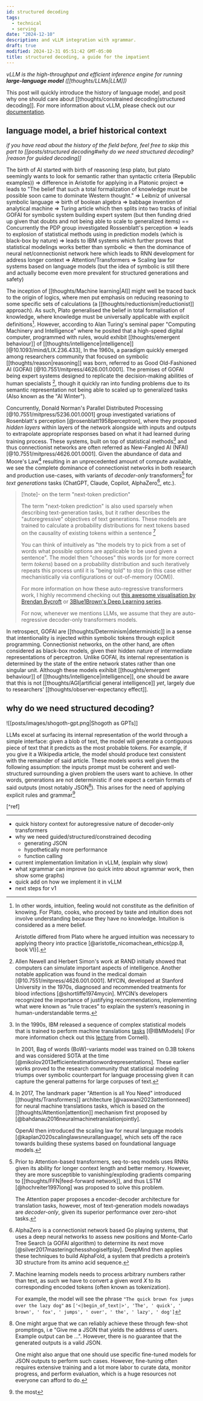 ```yaml
---
id: structured decoding
tags:
  - technical
  - serving
date: "2024-12-10"
description: and vLLM integration with xgrammar.
draft: true
modified: 2024-12-31 05:51:42 GMT-05:00
title: structured decoding, a guide for the impatient
---
```


_vLLM is the high-throughput and efficient inference engine for running **large-language model** ([[thoughts/LLMs|LLM]])_

This post will quickly introduce the history of language model, and posit why one should care about [[thoughts/constrained decoding|structured decoding]]. For more information about vLLM, please check out our [documentation](https://docs.vllm.ai/en/latest/).

## language model, a brief historical context

_if you have read about the history of the field before, feel free to skip this part to [[posts/structured decoding#why do we need structured decoding?|reason for guided decoding]]_

The birth of AI started with birth of reasoning (esp plato, but plato seemingly wants to look for semantic rather than syntactic criteria (Republic examples)) => difference in Aristotle for applying in a Platonic project => leads to "The belief that such a total formalization of knowledge must be possible soon came to dominate Western thought." => Leibniz of universal symbolic language => birth of boolean algebra => babbage invention of analytical machine => Turing article which then splits into two tracks of initial GOFAI for symbolic system building expert system (but then funding dried up given that doubts and not being able to scale to generalized items) == Concurrently the PDP group investigated Rossenblatt's perception => leads to explosion of statistical methods using in prediction models (which is black-box by nature) => leads to IBM systems which further proves that statistical modelings works better than symbolic => then the dominance of neural net/connectionist network here which leads to RNN development for address longer context => Attention/Transformers => Scaling law for systems based on language models (but the idea of symbolic is still there and actually become even more prevalent for structured generations and safety)

The inception of [[thoughts/Machine learning|AI]] might well be traced back to the origin of logics, where men put emphasis on reducing reasoning to some specific sets of calculations (a [[thoughts/reductionism|reductionist]] approach).
As such, Plato generalised the belief in total formalisation of knowledge, where knowledge must be universally applicable with explicit definitions[^intuition]. However, according to
Alan Turing's seminal paper "Computing Machinery and Intelligence" where he posited that a high-speed digital computer, programmed with rules, would exhibit [[thoughts/emergent behaviour]] of [[thoughts/intelligence|intelligence]] [@10.1093/mind/LIX.236.433],
In the 1960s, a paradigm quickly emerged among researchers community that focused on symbolic [[thoughts/reason|reasoning]] was born, referred to as Good Old-Fashioned AI (GOFAI) [@10.7551/mitpress/4626.001.0001].
The premises of GOFAI being expert systems designed to replicate the decision-making abilities of human specialists [^expert-system], though it quickly ran into funding problems due to its semantic representation not being able to scaled up to generalized tasks (Also known as the "AI Winter").

[^socrates-belief]: According to [[thoughts/Plato]], Socrates asked Euthyphro, a fellow Athenian who is about to turn in his own father for murder in the name of piety: "I want to know what is characteristic of piety which makes all actions pious. [...] that I may have it to turn to, and to use as a standard whereby to judge your actions and those of other men."

[^intuition]:
    In other words, intuition, feeling would not constitute as the definition of knowing. For Plato, cooks, who proceed by taste and intuition does not involve understanding because they have no knowledge. Intuition is considered as a mere belief.

    Aristotle differed from Plato where he argued intuition was necessary to applying theory into practice [@aristotle_nicomachean_ethics{pp.8, book VI}].

[^expert-system]:
    Allen Newell and Herbert Simon's work at RAND initially showed that computers can simulate important aspects of intelligence.
    Another notable application was found in the medical domain [@10.7551/mitpress/4626.001.0001]. MYCIN, developed at Stanford University in the 1970s, diagnosed and recommended treatments for blood infections [@shortliffe1974mycin].
    MYCIN’s developers recognized the importance of justifying recommendations, implementing what were known as “rule traces” to explain the system’s reasoning in human-understandable terms.

Concurrently, Donald Norman's Parallel Distributed Processing [@10.7551/mitpress/5236.001.0001] group investigated variations of Rosenblatt's perception [@rosenblatt1958perceptron], where they
proposed _hidden layers_ within layers of the network alongside with inputs and outputs to extrapolate appropriate responses based on what it had learned during training process.
These systems, built on top of statistical methods[^5] and thus connectionist networks are often referred as New-Fangled AI (NFAI) [@10.7551/mitpress/4626.001.0001]. Given the abundance
of data and Moore's Law[^moore] resulting in an unprecedented amount of compute available, we see the complete dominance of connectionist networks in both research and production use-cases,
with variants of _decoder-only_ transformers[^lstm] for _text generations_ tasks (ChatGPT, Claude, Copilot, AlphaZero[^gofai-nfai], etc.).

[^gofai-nfai]:
    AlphaZero is a connectionist network based Go playing systems, that uses a deep neural networks to assess new positions and Monte-Carlo Tree Search (a GOFAI algorithm) to determine its next move [@silver2017masteringchessshogiselfplay]. DeepMind then
    applies these techniques to build AlphaFold, a system that predicts a protein’s 3D structure from its amino acid sequence.

> [!note]- on the term "next-token prediction"
>
> The term "next-token prediction" is also used sparsely when describing text-generation tasks, but it rather describes the "autoregressive" objectives of text generations. These models
> are trained to calculate a probability distributions for next tokens based on the causality of existing tokens within a sentence [^token]
>
> You can think of intuitively as "the models try to pick from a set of words what possible options are applicable to be used given a sentence". The model then "chooses" this words (or for more correct term _tokens_) based on a probability distribution and such iteratively repeats this process until it is "being told" to stop (in this case either mechanistically via configurations or out-of-memory (OOM)).
>
> For more information on how these auto-regressive transformers work, I highly recommend checking out [this awesome visualisation by Brendan Bycroft](https://bbycroft.net/llm) or [3Blue1Brown's Deep Learning series](https://www.youtube.com/playlist?list=PLZHQObOWTQDNU6R1_67000Dx_ZCJB-3pi).
>
> For now, whenever we mentions LLMs, we assume that they are auto-regressive decoder-only transformers models.

[^token]:
    Machine learning models needs to process arbitrary numbers rather than text, as such we have to convert a given word $X$ to its corresponding encoded tokens (often known as tokenization).

    For example, the model will see the phrase `"The quick brown fox jumps over the lazy dog"` as `['<|begin_of_text|>', 'The', ' quick', ' brown', ' fox', ' jumps', ' over', ' the', ' lazy', ' dog']`

[^5]:
    In the 1990s, IBM released a sequence of complex statistical models that is trained to perform machine translations [tasks](https://en.wikipedia.org/wiki/IBM_alignment_models) [@IBMModels] (For more information check out this [lecture](https://www.cs.cornell.edu/courses/cs5740/2017sp/lectures/08-alignments.pdf) from Cornell).

    In 2001, Bag of words (BoW)-variants model was trained on 0.3B tokens and was considered SOTA at the time [@mikolov2013efficientestimationwordrepresentations]. These earlier works proved to the research community
    that statistical modeling triumps over symbolic counterpart for language processing given it can capture the general patterns for large corpuses of text.

[^moore]:
    In 2017, The landmark paper "Attention is all You Need" introduced [[thoughts/Transformers]] architecture [@vaswani2023attentionneed] for neural machine translations tasks, which is based on the [[thoughts/Attention|attention]] mechanism first proposed by [@bahdanau2016neuralmachinetranslationjointly].

    OpenAI then introduced the scaling law for neural language models [@kaplan2020scalinglawsneurallanguage], which sets off the race towards building these systems based on foundational language models.

[^lstm]:
    Prior to Attention-based transformers, seq-to-seq models uses RNNs given its ability for longer context length and better memory. However, they are more susceptible to vanishing/exploding gradients comparing to [[thoughts/FFN|feed-forward network]], and thus LSTM [@hochreiter1997long] was proposed to solve this problem.

    The Attention paper proposes a encoder-decoder architecture for translation tasks, however, most of text-generation models nowadays are _decoder-only_, given its superior performance over zero-shot tasks.

In retrospect, GOFAI are [[thoughts/Determinism|deterministic]] in a sense that intentionality is injected within symbolic tokens through explicit programming.
Connectionist networks, on the other hand, are often considered as black-box models, given their hidden nature of intermediate representations of perceptron.
Unlike GOFAI, its internal representation is determined by the state of the entire network states rather than one singular unit. Although these models exihibit [[thoughts/emergent behaviour]] of [[thoughts/intelligence|intelligence]],
one should be aware that this is not [[thoughts/AGI|artificial general intelligence]] _yet_, largely due to researchers' [[thoughts/observer-expectancy effect]].

## why do we need structured decoding?

![[posts/images/shogoth-gpt.png|Shogoth as GPTs]]

LLMs excel at surfacing its internal representation of the world through a simple interface: given
a blob of text, the model will generate a contiguous piece of text that it predicts as the most probable tokens.
For example, if you give it a Wikipedia article, the model should produce text consistent with the remainder of said article.
These models works well given the following assumption: the inputs prompt must be coherent and well-structured
surrounding a given problem the users want to achieve. In other words, generations are not deterministic if one expect
a certain formats of said outputs (most notably JSON[^prompting]). This arises for the need of applying explicit rules
and grammar[^cfg]

[^prompting]:
    One might argue that we can reliably achieve these through few-shot promptings, i.e "Give me a JSON that yields the address of users. Example output can be ...". However, there
    is no guarantee that the generated outputs is a valid JSON.

    One might also argue that one should use specific fine-tuned models for JSON outputs to perform such cases. However, fine-tuning often requires extensive training and a lot more
    labor to curate data, monitor progress, and perform evaluation, which is a huge resources not everyone can afford to do.

[^cfg]: the most

[^ref]

---

- quick history context for autoregressive nature of decoder-only transformers
- why we need guided/structured/constrained decoding
  - generating JSON
  - hypothetically more performance
  - function calling
- current implementation limitation in vLLM, (explain why slow)
- what xgrammar can improve (so quick intro about xgrammar work, then show some graphs)
- quick add on how we implement it in vLLM
- next steps for v1
